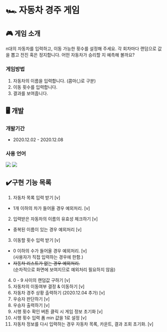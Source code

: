 # 🏎️ 자동차 경주 게임

## 🎮 게임 소개
n대의 자동차를 입력하고, 이동 가능한 횟수를 설정해 주세요. 각 회차마다 랜덤으로 값을 뽑고 전진 혹은 정지합니다. 어떤 자동차가 승리할 지 예측해 볼까요?
### 게임방법
1. 자동차의 이름을 입력합니다. (콤마(,)로 구분)
2. 이동 횟수를 입력합니다.
3. 결과를 보여줍니다.

## 🖥 개발
### 개발기간
  * 2020.12.02 - 2020.12.08
### 사용 언어
<p align="left">
  <img src="https://img.shields.io/badge/html-HTML5-orange?logo=HTML5"/>
  <img src="https://img.shields.io/badge/javascript-ES6+-yellow?logo=javascript"/>
</p>

## ✔️구현 기능 목록
1. 자동차 목록 입력 받기 [v]
  - 1개 이하의 차가 들어올 경우 예외처리. [v]
2. 입력받은 자동차의 이름의 유효성 체크하기 [v]
  - 중복된 이름이 있는 경우 예외처리 [v]
3. 이동할 횟수 입력 받기 [v]
  - 0 이하의 수가 들어올 경우 예외처리. [v]
    <br>(사용자가 직접 입력하는 경우에 한함.)
  - <del> 자동차 리스트가 없는 경우 예외처리. </del>
    <br>(순차적으로 화면에 보여지므로 예외처리 필요하지 않음)
4. 0 - 9 사이의 랜덤값 구하기 [v]
5. 자동차의 이동여부 결정 & 이동하기 [v]
6. 자동차 경주 상황 출력하기 (2020.12.04 추가) [v]
7. 우승자 판단하기 [v]
8. 우승자 출력하기 [v]
9. 시행 횟수 확인 버튼 클릭 시 게임 정보 초기화 [v]
10. 시행 횟수 입력 폼 min 걊을 1로 설정 [v]
11. 자동차 정보를 다시 입력하는 경우 자동차 목록, 카운트, 결과 조회 초기화. [v]